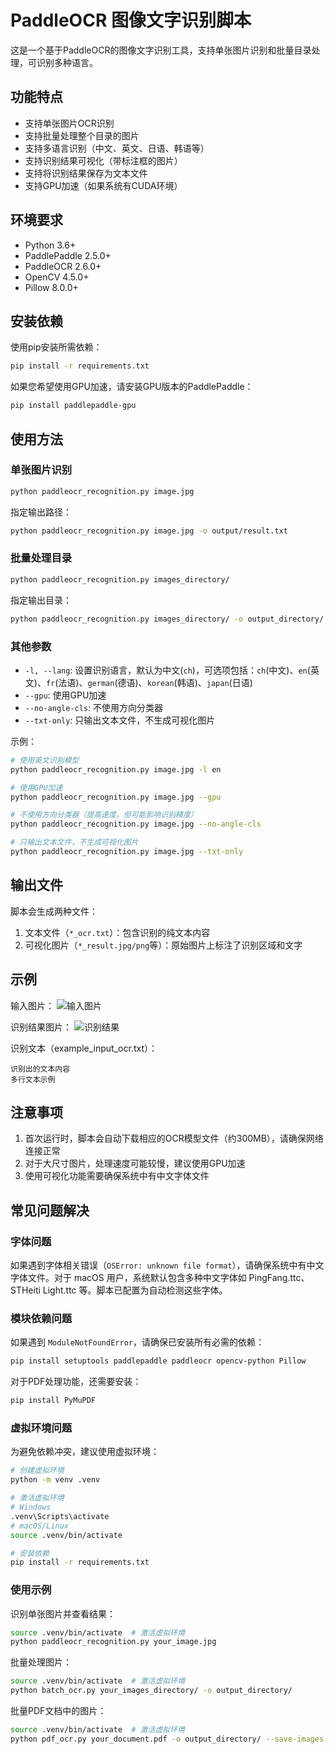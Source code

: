 # PaddleOCR 图像文字识别脚本

这是一个基于PaddleOCR的图像文字识别工具，支持单张图片识别和批量目录处理，可识别多种语言。

## 功能特点

- 支持单张图片OCR识别
- 支持批量处理整个目录的图片
- 支持多语言识别（中文、英文、日语、韩语等）
- 支持识别结果可视化（带标注框的图片）
- 支持将识别结果保存为文本文件
- 支持GPU加速（如果系统有CUDA环境）

## 环境要求

- Python 3.6+
- PaddlePaddle 2.5.0+
- PaddleOCR 2.6.0+
- OpenCV 4.5.0+
- Pillow 8.0.0+

## 安装依赖

使用pip安装所需依赖：

```bash
pip install -r requirements.txt
```

如果您希望使用GPU加速，请安装GPU版本的PaddlePaddle：

```bash
pip install paddlepaddle-gpu
```

## 使用方法

### 单张图片识别

```bash
python paddleocr_recognition.py image.jpg
```

指定输出路径：

```bash
python paddleocr_recognition.py image.jpg -o output/result.txt
```

### 批量处理目录

```bash
python paddleocr_recognition.py images_directory/
```

指定输出目录：

```bash
python paddleocr_recognition.py images_directory/ -o output_directory/
```

### 其他参数

- `-l, --lang`: 设置识别语言，默认为中文(`ch`)，可选项包括：`ch`(中文)、`en`(英文)、`fr`(法语)、`german`(德语)、`korean`(韩语)、`japan`(日语)
- `--gpu`: 使用GPU加速
- `--no-angle-cls`: 不使用方向分类器
- `--txt-only`: 只输出文本文件，不生成可视化图片

示例：

```bash
# 使用英文识别模型
python paddleocr_recognition.py image.jpg -l en

# 使用GPU加速
python paddleocr_recognition.py image.jpg --gpu

# 不使用方向分类器（提高速度，但可能影响识别精度）
python paddleocr_recognition.py image.jpg --no-angle-cls

# 只输出文本文件，不生成可视化图片
python paddleocr_recognition.py image.jpg --txt-only
```

## 输出文件

脚本会生成两种文件：

1. 文本文件（`*_ocr.txt`）：包含识别的纯文本内容
2. 可视化图片（`*_result.jpg/png`等）：原始图片上标注了识别区域和文字

## 示例

输入图片：
![输入图片](example_input.jpg)

识别结果图片：
![识别结果](example_input_result.jpg)

识别文本（example_input_ocr.txt）：
```
识别出的文本内容
多行文本示例
```

## 注意事项

1. 首次运行时，脚本会自动下载相应的OCR模型文件（约300MB），请确保网络连接正常
2. 对于大尺寸图片，处理速度可能较慢，建议使用GPU加速
3. 使用可视化功能需要确保系统中有中文字体文件

## 常见问题解决

### 字体问题

如果遇到字体相关错误（`OSError: unknown file format`），请确保系统中有中文字体文件。对于 macOS 用户，系统默认包含多种中文字体如 PingFang.ttc、STHeiti Light.ttc 等。脚本已配置为自动检测这些字体。

### 模块依赖问题

如果遇到 `ModuleNotFoundError`，请确保已安装所有必需的依赖：

```bash
pip install setuptools paddlepaddle paddleocr opencv-python Pillow
```

对于PDF处理功能，还需要安装：

```bash
pip install PyMuPDF
```

### 虚拟环境问题

为避免依赖冲突，建议使用虚拟环境：

```bash
# 创建虚拟环境
python -m venv .venv

# 激活虚拟环境
# Windows
.venv\Scripts\activate
# macOS/Linux
source .venv/bin/activate

# 安装依赖
pip install -r requirements.txt
```

### 使用示例

识别单张图片并查看结果：

```bash
source .venv/bin/activate  # 激活虚拟环境
python paddleocr_recognition.py your_image.jpg
```

批量处理图片：

```bash
source .venv/bin/activate  # 激活虚拟环境
python batch_ocr.py your_images_directory/ -o output_directory/
``` 

批量PDF文档中的图片：

```bash
source .venv/bin/activate  # 激活虚拟环境
python pdf_ocr.py your_document.pdf -o output_directory/ --save-images
``` 